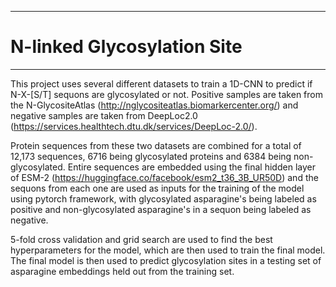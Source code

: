 **************************************************************************************************************
# N-linked Glycosylation Site
**************************************************************************************************************

This project uses several different datasets to train a 1D-CNN to predict if N-X-[S/T] sequons are glycosylated or not. Positive samples are taken from the N-GlycositeAtlas (http://nglycositeatlas.biomarkercenter.org/) and negative samples are taken from DeepLoc2.0 (https://services.healthtech.dtu.dk/services/DeepLoc-2.0/).

Protein sequences from these two datasets are combined for a total of 12,173 sequences, 6716 being glycosylated proteins and 6384 being non-glycosylated.
Entire sequences are embedded using the final hidden layer of ESM-2 (https://huggingface.co/facebook/esm2_t36_3B_UR50D) and the sequons from each one are used as inputs for the training of the model using pytorch framework, with glycosylated asparagine's being labeled as positive and non-glycosylated asparagine's in a sequon being labeled as negative.

5-fold cross validation and grid search are used to find the best hyperparameters for the model, which are then used to train the final model. The final model is then used to predict glycosylation sites in a testing set of asparagine embeddings held out from the training set.